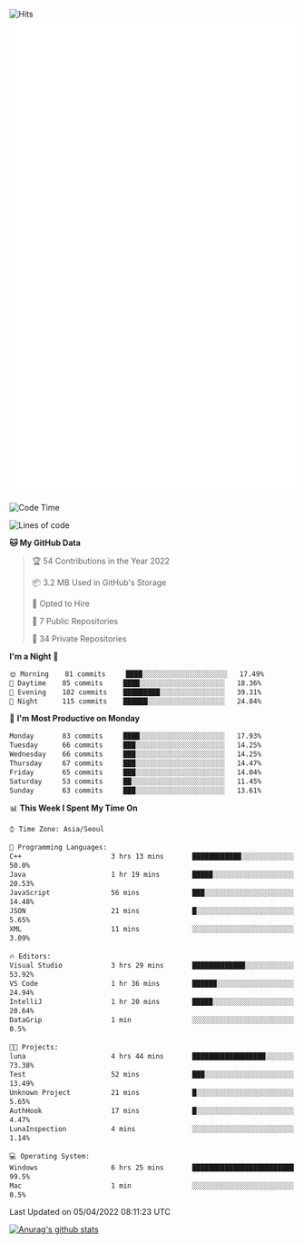![Hits](https://hits.seeyoufarm.com/api/count/incr/badge.svg?url=https%3A%2F%2Fgithub.com%2Fkokose1234&count_bg=%2379C83D&title_bg=%23555555&icon=apple.svg&icon_color=%23E7E7E7&title=hits&edge_flat=false)
<br/>
![Metrics](https://github.com/kokose1234/kokose1234/blob/main/github-metrics.svg)

<!--START_SECTION:waka-->
![Code Time](http://img.shields.io/badge/Code%20Time-613%20hrs%2029%20mins-blue)

![Lines of code](https://img.shields.io/badge/From%20Hello%20World%20I%27ve%20Written-2%20Million%20lines%20of%20code-blue)

**🐱 My GitHub Data** 

> 🏆 54 Contributions in the Year 2022
 > 
> 📦 3.2 MB Used in GitHub's Storage 
 > 
> 💼 Opted to Hire
 > 
> 📜 7 Public Repositories 
 > 
> 🔑 34 Private Repositories  
 > 
**I'm a Night 🦉** 

```text
🌞 Morning    81 commits     ████░░░░░░░░░░░░░░░░░░░░░   17.49% 
🌆 Daytime    85 commits     ████░░░░░░░░░░░░░░░░░░░░░   18.36% 
🌃 Evening    182 commits    █████████░░░░░░░░░░░░░░░░   39.31% 
🌙 Night      115 commits    ██████░░░░░░░░░░░░░░░░░░░   24.84%

```
📅 **I'm Most Productive on Monday** 

```text
Monday       83 commits     ████░░░░░░░░░░░░░░░░░░░░░   17.93% 
Tuesday      66 commits     ███░░░░░░░░░░░░░░░░░░░░░░   14.25% 
Wednesday    66 commits     ███░░░░░░░░░░░░░░░░░░░░░░   14.25% 
Thursday     67 commits     ███░░░░░░░░░░░░░░░░░░░░░░   14.47% 
Friday       65 commits     ███░░░░░░░░░░░░░░░░░░░░░░   14.04% 
Saturday     53 commits     ██░░░░░░░░░░░░░░░░░░░░░░░   11.45% 
Sunday       63 commits     ███░░░░░░░░░░░░░░░░░░░░░░   13.61%

```


📊 **This Week I Spent My Time On** 

```text
⌚︎ Time Zone: Asia/Seoul

💬 Programming Languages: 
C++                      3 hrs 13 mins       ████████████░░░░░░░░░░░░░   50.0% 
Java                     1 hr 19 mins        █████░░░░░░░░░░░░░░░░░░░░   20.53% 
JavaScript               56 mins             ███░░░░░░░░░░░░░░░░░░░░░░   14.48% 
JSON                     21 mins             █░░░░░░░░░░░░░░░░░░░░░░░░   5.65% 
XML                      11 mins             ░░░░░░░░░░░░░░░░░░░░░░░░░   3.09%

🔥 Editors: 
Visual Studio            3 hrs 29 mins       █████████████░░░░░░░░░░░░   53.92% 
VS Code                  1 hr 36 mins        ██████░░░░░░░░░░░░░░░░░░░   24.94% 
IntelliJ                 1 hr 20 mins        █████░░░░░░░░░░░░░░░░░░░░   20.64% 
DataGrip                 1 min               ░░░░░░░░░░░░░░░░░░░░░░░░░   0.5%

🐱‍💻 Projects: 
luna                     4 hrs 44 mins       ██████████████████░░░░░░░   73.38% 
Test                     52 mins             ███░░░░░░░░░░░░░░░░░░░░░░   13.49% 
Unknown Project          21 mins             █░░░░░░░░░░░░░░░░░░░░░░░░   5.65% 
AuthHook                 17 mins             █░░░░░░░░░░░░░░░░░░░░░░░░   4.47% 
LunaInspection           4 mins              ░░░░░░░░░░░░░░░░░░░░░░░░░   1.14%

💻 Operating System: 
Windows                  6 hrs 25 mins       █████████████████████████   99.5% 
Mac                      1 min               ░░░░░░░░░░░░░░░░░░░░░░░░░   0.5%

```


 Last Updated on 05/04/2022 08:11:23 UTC
<!--END_SECTION:waka-->

[![Anurag's github stats](https://github-readme-stats.vercel.app/api?username=kokose1234&theme=dracula)](https://github.com/anuraghazra/github-readme-stats)



	
